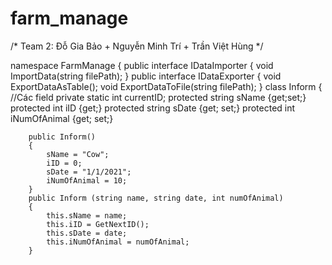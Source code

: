 # farm_manage
/*
Team 2: Đỗ Gia Bảo + Nguyễn Minh Trí + Trần Việt Hùng
*/

namespace FarmManage 
{
    public interface IDataImporter
    {
        void ImportData(string filePath);
    }
    public interface IDataExporter
    {
        void ExportDataAsTable();
        void ExportDataToFile(string filePath);
    }
    class Inform
    {
        //Các field
        private static int currentID;
       protected string sName {get;set;}
       protected int iID {get;}
       protected string sDate {get; set;}
       protected int iNumOfAnimal {get; set;}  

        public Inform()
        {
            sName = "Cow";
            iID = 0;
            sDate = "1/1/2021";
            iNumOfAnimal = 10;
        }
        public Inform (string name, string date, int numOfAnimal)
        {
            this.sName = name;
            this.iID = GetNextID();
            this.sDate = date;
            this.iNumOfAnimal = numOfAnimal;
        }
